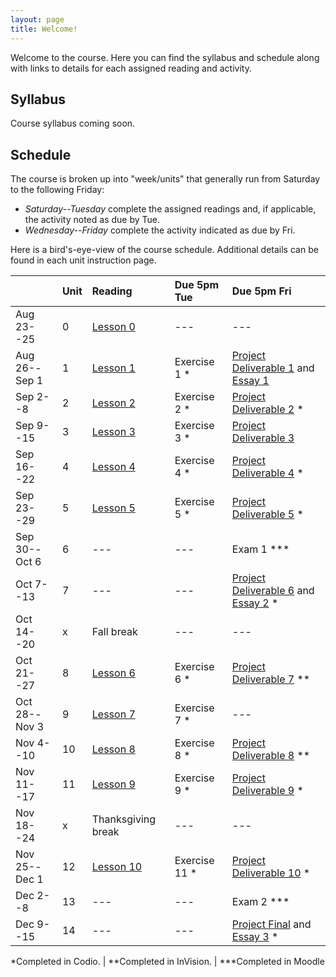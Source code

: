 ```yaml
---
layout: page
title: Welcome!
---
```

Welcome to the course. Here you can find the syllabus and schedule along with links to details for each assigned reading and activity.

## Syllabus

Course syllabus coming soon.

## Schedule

The course is broken up into "week/units" that generally run from Saturday to the following Friday:

* *Saturday--Tuesday* complete the assigned readings and, if applicable, the activity noted as due by Tue.
* *Wednesday--Friday* complete the activity indicated as due by Fri.

Here is a bird's-eye-view of the course schedule. Additional details can be found in each unit instruction page.

|               | Unit | Reading            | Due 5pm Tue     | Due 5pm Fri                                       |
|---------------|:-----|:-------------------|:----------------|:--------------------------------------------------|
| Aug 23--25    | 0    | [Lesson 0][l0]     | ---             | ---                                               |
| Aug 26--Sep 1 | 1    | [Lesson 1][l1]     | Exercise 1 *    | [Project Deliverable 1][pd1] and [Essay 1][es1]   |
| Sep 2--8      | 2    | [Lesson 2][l2]     | Exercise 2 *    | [Project Deliverable 2][pd2] *                    |
| Sep 9--15     | 3    | [Lesson 3][l3]     | Exercise 3 *    | [Project Deliverable 3][pd3]                      |
| Sep 16--22    | 4    | [Lesson 4][l4]     | Exercise 4 *    | [Project Deliverable 4][pd4] *                    |
| Sep 23--29    | 5    | [Lesson 5][l5]     | Exercise 5 *    | [Project Deliverable 5][pd5] *                    |
| Sep 30--Oct 6 | 6    | ---                | ---             | Exam 1 ***                                        |
| Oct 7--13     | 7    | ---                | ---             | [Project Deliverable 6][pd6] and [Essay 2][es2] * |
| Oct 14--20    | x    | Fall break         | ---             | ---                                               |
| Oct 21--27    | 8    | [Lesson 6][l6]     | Exercise 6 *    | [Project Deliverable 7][pd7] **                   |
| Oct 28--Nov 3 | 9    | [Lesson 7][l7]     | Exercise 7 *    | ---                                               |
| Nov 4--10     | 10   | [Lesson 8][l8]     | Exercise 8 *    | [Project Deliverable 8][pd8] **                   |
| Nov 11--17    | 11   | [Lesson 9][l9]     | Exercise 9 *    | [Project Deliverable 9][pd9] *                    |
| Nov 18--24    | x    | Thanksgiving break | ---             | ---                                               |
| Nov 25--Dec 1 | 12   | [Lesson 10][l10]   | Exercise 11 *   | [Project Deliverable 10][pd10] *                  |
| Dec 2--8      | 13   | ---                | ---             | Exam 2 ***                                        |
| Dec 9--15     | 14   | ---                | ---             | [Project Final][pdfs] and [Essay 3][es3] *        |


\*Completed in Codio. \| \*\*Completed in InVision. \| \*\*\*Completed in Moodle

[l0]: /lessons/00-introduction.html
[l1]: /lessons/01-intro-to-html.html
[l2]: /lessons/02-content-markup.html
[l3]: /lessons/03-links-images.html
[l4]: /lessons/04-organizers.html
[l5]: /lessons/05-forms-tables.html
[l6]: /lessons/06-intro-to-css.html
[l7]: /lessons/07-styling-content.html
[l8]: /lessons/08-box-model.html
[l9]: /lessons/09-css-layout.html
[l10]: /lessons/10-building-layouts.html

[es1]: /activities/es01.html
[es2]: /activities/es02.html
[es3]: /activities/es03.html

[pd1]: /activities/pd01.html
[pd2]: /activities/pd02.html
[pd3]: /activities/pd03.html
[pd4]: /activities/pd04.html
[pd5]: /activities/pd05.html
[pd6]: /activities/pd06.html
[pd7]: /activities/pd07.html
[pd8]: /activities/pd08.html
[pd9]: /activities/pd09.html
[pd10]: /activities/pd10.html
[pdfs]: /activities/pd11.html
